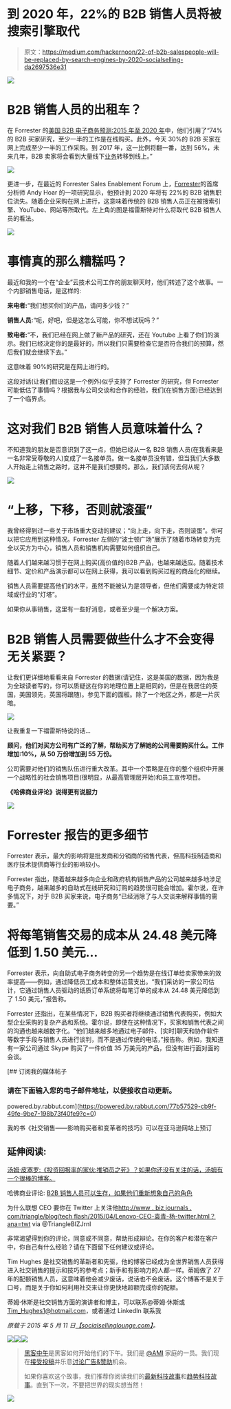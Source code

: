 # 到 2020 年，22%的 B2B 销售人员将被搜索引擎取代

> 原文：<https://medium.com/hackernoon/22-of-b2b-salespeople-will-be-replaced-by-search-engines-by-2020-socialselling-da2697536e31>

![](img/8202702fadbbe88aaf9e27d53ec95366.png)

# B2B 销售人员的出租车？

在 Forrester 的[美国 B2B 电子商务预测:2015 年至 2020 年](https://www.forrester.com/US+B2B+eCommerce+Forecast+2015+To+2020/fulltext/-/E-RES115957)中，他们引用了“74%的 B2B 买家研究，至少一半的工作是在线购买。此外，今天 30%的 B2B 买家在网上完成至少一半的工作采购。到 2017 年，这一比例将翻一番，达到 56%，未来几年，B2B 卖家将会看到大量线下[业务](https://hackernoon.com/tagged/business)转移到线上。”

![](img/6eb1496f6fc11303ed4804d0761a4fe0.png)

更进一步，在最近的 Forrester Sales Enablement Forum 上，[Forrester](https://www.forrester.com/Andy-Hoar)的首席分析师 Andy Hoar 的一项研究显示，他预计到 2020 年将有 22%的 B2B 销售职位流失。随着企业采购在网上进行，这意味着传统的 B2B 销售人员正在被搜索引擎、YouTube、网站等所取代。左上角的图是福雷斯特对什么将取代 B2B 销售人员的看法。

![](img/ca463349d145a7719faa4ebd8a8f1f54.png)

# 事情真的那么糟糕吗？

最近和我的一个在“企业”云技术公司工作的朋友聊天时，他们转述了这个故事。一个内部销售电话，是这样的:

**来电者:**“我们想买你们的产品，请问多少钱？”

**销售人员:**“呃，好吧，但是这怎么可能，你不想试玩吗？”

**致电者:**“不，我们已经在网上做了新产品的研究，还在 Youtube 上看了你们的演示。我们已经决定你的是最好的，所以我们只需要检查它是否符合我们的预算，然后我们就会继续下去。”

这意味着 90%的研究是在网上进行的。

这段对话(让我们假设这是一个例外)似乎支持了 Forrester 的研究，但 Forrester 可能低估了事情吗？根据我与公司交谈和合作的经验，我们(在销售方面)已经达到了一个临界点。

# 这对我们 B2B 销售人员意味着什么？

不知道我的朋友是否意识到了这一点，但她已经从一名 B2B 销售人员(在我看来是一名非常受尊敬的人)变成了一名接单员。做一名接单员没有错，但当我们大多数人开始走上销售之路时，这并不是我们想要的。那么，我们该何去何从呢？

![](img/a466bf3d02b58aef0589b29804602adf.png)

# “上移，下移，否则就滚蛋”

我曾经得到过一些关于市场重大变动的建议；“向上走，向下走，否则滚蛋”。你可以把它应用到这种情况。Forrester 左侧的“波士顿广场”展示了随着市场转变为完全以买方为中心，销售人员和销售机构需要如何组织自己。

随着人们越来越习惯于在网上购买(高价值的)B2B 产品，也越来越适应。随着技术细节、定价和产品演示都可以在网上获得，我可以看到购买过程的商品化的继续。

销售人员需要提高他们的水平，虽然不能被认为是领导者，但他们需要成为特定领域或行业的“灯塔”。

如果你从事销售，这里有一些好消息，或者至少是一个解决方案。

# B2B 销售人员需要做些什么才不会变得无关紧要？

让我们更详细地看看来自 Forrester 的数据(请记住，这是美国的数据，因为我是为全球读者写的，你可以质疑这在你的地理位置上是相同的，但是在我居住的英国，美国领先，英国将跟随)。参见下面的面板。除了一个地区之外，都是一片灰暗。

![](img/d0fb5e74f1de688eca1ddeabf91f2adb.png)

让我重复一下福雷斯特说的话…

**顾问，他们对买方公司有广泛的了解，帮助买方了解她的公司需要购买什么。工作增加:10%，从 50 万份增加到 55 万份。**

公司需要对他们的销售队伍进行重大改革。其中一个策略是在你的整个组织中开展一个战略性的社会销售项目(很明显，从最高管理层开始)和员工宣传项目。

**《哈佛商业评论》说得更有说服力**

![](img/5127d89fe816d8a44a6528ba855e77bc.png)

# Forrester 报告的更多细节

Forrester 表示，最大的影响将是批发商和分销商的销售代表，但高科技制造商和医疗技术提供商等行业的影响较小。

Forrester 指出，随着越来越多向企业和政府机构销售产品的公司越来越多地涉足电子商务，越来越多的自助式在线研究和订购的趋势很可能会增加。霍尔说，在许多情况下，对于 B2B 买家来说，电子商务“已经消除了与人交谈来解释事情的需要。”

# 将每笔销售交易的成本从 24.48 美元降低到 1.50 美元…

Forrester 表示，向自助式电子商务转变的另一个趋势是在线订单给卖家带来的效率提高——例如，通过降低员工成本和整体运营支出。“我们采访的一家公司估计，它通过销售人员驱动的纸质订单系统将每笔订单的成本从 24.48 美元降低到了 1.50 美元，”报告称。

Forrester 还指出，在某些情况下，B2B 购买者将继续通过销售代表购买，例如大型企业采购的复杂产品和系统。霍尔说，即使在这种情况下，买家和销售代表之间的沟通也越来越数字化。“他们越来越多地通过电子邮件、[实时]聊天和协作软件等数字手段与销售人员进行谈判，而不是通过传统的电话，”报告称。例如，我知道有一家公司通过 Skype 购买了一件价值 35 万美元的产品，但没有进行面对面的会谈。

[](https://powered.by.rabbut.com/77b57529-cb9f-49fe-9be7-198b73f40fe9?c=0) [## 订阅我的媒体帖子

### 请在下面输入您的电子邮件地址，以便接收自动更新。

powered.by.rabbut.com](https://powered.by.rabbut.com/77b57529-cb9f-49fe-9be7-198b73f40fe9?c=0) 

我的书《社交销售——影响购买者和变革者的技巧》可以在亚马逊网站上预订

## 延伸阅读:

[汤姆·皮塞罗:《投资回报率的家伙:推销员之死》？如果你还没有关注的话，汤姆有一个很棒的博客。](http://blog.alinean.com/2015/03/death-of-salesman-forrester-says-yes.html)

哈佛商业评论: [B2B 销售人员可以生存，如果他们重新想象自己的角色](https://hbr.org/2015/04/b2b-salespeople-can-survive-if-they-reimagine-their-roles)

为什么联想 CEO 要你在 Twitter 上关注他[http://www . biz journals . com/triangle/blog/tech flash/2015/04/Lenovo-CEO-袁青-杨-twitter.html？ana=twt](http://www.bizjournals.com/triangle/blog/techflash/2015/04/lenovo-ceo-yuanqing-yang-twitter.html?ana=twt) via @TriangleBIZJrnl

非常渴望得到你的评论，同意或不同意，帮助形成辩论。在你的客户和潜在客户中，你自己有什么经验？请在下面留下任何建议或评论。

Tim Hughes 是社交销售的革新者和先驱，他的博客已经成为全世界销售人员获得进入社交销售的提示和技巧的参考点；新手和有影响力的人都一样。蒂姆做了 27 年的配额销售人员，这意味着他会减少废话，说话也不会废话。这个博客不是关于口号，而是关于你如何利用社交来让你更快地超额完成你的配额。

蒂姆·休斯是社交销售方面的演讲者和博主，可以联系@蒂姆·休斯或 Tim_Hughes1@hotmail.com，或者通过 LinkedIn 联系我

*原载于 2015 年 5 月 11 日*[*【socialsellinglounge.com】*](https://socialsellinglounge.com/2015/05/11/22-of-b2b-sales-people-will-be-replaced-by-search-engines-by-2020/?utm_campaign=shareaholic&utm_medium=twitter&utm_source=socialnetwork)*。*

[![](img/50ef4044ecd4e250b5d50f368b775d38.png)](http://bit.ly/HackernoonFB)[![](img/979d9a46439d5aebbdcdca574e21dc81.png)](https://goo.gl/k7XYbx)[![](img/2930ba6bd2c12218fdbbf7e02c8746ff.png)](https://goo.gl/4ofytp)

> [黑客中午](http://bit.ly/Hackernoon)是黑客如何开始他们的下午。我们是 [@AMI](http://bit.ly/atAMIatAMI) 家庭的一员。我们现在[接受投稿](http://bit.ly/hackernoonsubmission)并乐意[讨论广告&赞助](mailto:partners@amipublications.com)机会。
> 
> 如果你喜欢这个故事，我们推荐你阅读我们的[最新科技故事](http://bit.ly/hackernoonlatestt)和[趋势科技故事](https://hackernoon.com/trending)。直到下一次，不要把世界的现实想当然！

[![](img/be0ca55ba73a573dce11effb2ee80d56.png)](https://goo.gl/Ahtev1)
